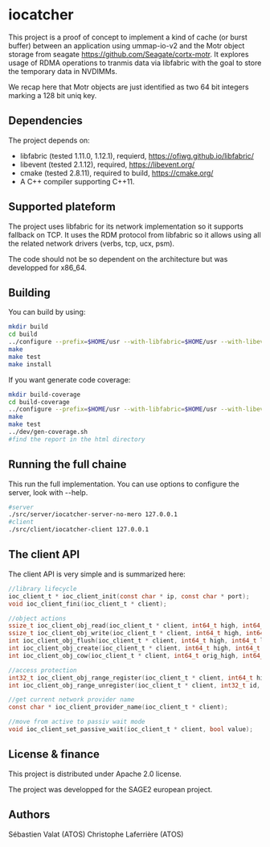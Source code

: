 iocatcher
=========

This project is a proof of concept to implement a kind of cache (or burst buffer)
between an application using ummap-io-v2 and the Motr object storage from seagate
https://github.com/Seagate/cortx-motr. It explores usage of RDMA operations to 
tranmis data via libfabric with the goal to store the temporary data in NVDIMMs.

We recap here that Motr objects are just identified as two 64 bit integers 
marking a 128 bit uniq key.

Dependencies
------------

The project depends on: 

 - libfabric (tested 1.11.0, 1.12.1), requierd, https://ofiwg.github.io/libfabric/
 - libevent (tested 2.1.12), required, https://libevent.org/
 - cmake (tested 2.8.11), required to build, https://cmake.org/
 - A C++ compiler supporting C++11.

Supported plateform
-------------------

The project uses libfabric for its network implementation so it supports fallback
on TCP. It uses the RDM protocol from libfabric so it allows using all the related
network drivers (verbs, tcp, ucx, psm).

The code should not be so dependent on the architecture but was developped for
x86_64.

Building
--------

You can build by using:

```sh
mkdir build
cd build
../configure --prefix=$HOME/usr --with-libfabric=$HOME/usr --with-libevent=$HOME/usr
make
make test
make install
```

If you want generate code coverage:

```sh
mkdir build-coverage
cd build-coverage
../configure --prefix=$HOME/usr --with-libfabric=$HOME/usr --with-libevent=$HOME/usr --enable-coverage
make
make test
../dev/gen-coverage.sh
#find the report in the html directory
```

Running the full chaine
-----------------------

This run the full implementation. You can use options to configure the server,
look with --help.

```sh
#server
./src/server/iocatcher-server-no-mero 127.0.0.1
#client
./src/client/iocatcher-client 127.0.0.1
```

The client API
--------------

The client API is very simple and is summarized here:


```c
//library lifecycle
ioc_client_t * ioc_client_init(const char * ip, const char * port);
void ioc_client_fini(ioc_client_t * client);

//object actions
ssize_t ioc_client_obj_read(ioc_client_t * client, int64_t high, int64_t low, void* buffer, size_t size, size_t offset);
ssize_t ioc_client_obj_write(ioc_client_t * client, int64_t high, int64_t low, const void* buffer, size_t size, size_t offset);
int ioc_client_obj_flush(ioc_client_t * client, int64_t high, int64_t low, uint64_t offset, uint64_t size);
int ioc_client_obj_create(ioc_client_t * client, int64_t high, int64_t low);
int ioc_client_obj_cow(ioc_client_t * client, int64_t orig_high, int64_t orig_low, int64_t dest_high, int64_t dest_low, bool allow_exist, size_t offset, size_t size);

//access protection
int32_t ioc_client_obj_range_register(ioc_client_t * client, int64_t high, int64_t low, size_t offset, size_t size, bool write);
int ioc_client_obj_range_unregister(ioc_client_t * client, int32_t id, int64_t high, int64_t low, size_t offset, size_t size, bool write);

//get current network provider name
const char * ioc_client_provider_name(ioc_client_t * client);

//move from active to passiv wait mode
void ioc_client_set_passive_wait(ioc_client_t * client, bool value);
```

License & finance
-----------------

This project is distributed under Apache 2.0 license.

The project was developped for the SAGE2 european project.

Authors
-------

Sébastien Valat (ATOS)
Christophe Laferrière (ATOS)
